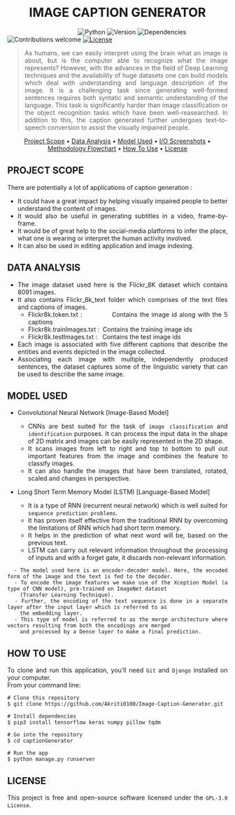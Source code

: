   <h1 align="center">
  <br>
<!--   <img src="https://github.com/Akriti0100/Human-Action-Recognition/blob/main/images/Jogging.gif" alt="Action" width="200"> -->
  <br>
  IMAGE CAPTION GENERATOR
  <br>
</h1>
<!-- 
<h3 align="center">Visit YouTube for Detailed Working: <a href="https://youtu.be/a7N-8x5jXFI" target="_blank"> human-actions.com </a></h3> -->

&nbsp;&nbsp;&nbsp;&nbsp;&nbsp;&nbsp;&nbsp;&nbsp;&nbsp;&nbsp;&nbsp;&nbsp;&nbsp;&nbsp;&nbsp;&nbsp;&nbsp;&nbsp;&nbsp;&nbsp;&nbsp;&nbsp;&nbsp;&nbsp;&nbsp;&nbsp;&nbsp;&nbsp;&nbsp;&nbsp;&nbsp;&nbsp;&nbsp;&nbsp;&nbsp;&nbsp;&nbsp;&nbsp;&nbsp;&nbsp;
![Python](https://img.shields.io/badge/python-3.8.1-blue)
![Version](https://img.shields.io/badge/version-1.0.0-orange)
![Dependencies](https://img.shields.io/badge/dependencies-up%20to%20date-brightgreen.svg)
![Contributions welcome](https://img.shields.io/badge/contributions-welcome-orange.svg)
[![License](https://img.shields.io/badge/license-%20GPL--3.0%20-blue)](https://github.com/Akriti0100/Antidote/blob/main/LICENSE.md)

<div align="justify">
<!-- # ?? Project overview -->

> As humans, we can easily interpret using the brain what an image is about, but is the computer able to recognize what the image represents? However, with the advances in the field of Deep Learning techniques and the availability of huge datasets one can build models which deal with understanding and language description of the image. It is a challenging task since generating well-formed sentences requires both syntatic and semantic understanding of the language. This task is significantly harder than image classification or the object recognition tasks which have been well-reasearched. In addition to this, the caption generated further undergoes text-to-speech conversion to assist the visually impaired people.
</div>

<p align="center">
  <a href="#project-scope">Project Scope</a> •
  <a href="#data-analysis">Data Analysis</a> •
  <a href="#model-used">Model Used</a> •
  <a href="#input-output-screenshots">I/O Screenshots</a> •
  <a href="#methodology-flowchart">Methodology Flowchart</a> •
  <a href="#how-to-use">How To Use</a> •
  <a href="#license">License</a>
</p>

<div align="justify">
  
## PROJECT SCOPE

There are potentially a lot of applications of caption generation :

* It could have a great impact by helping visually impaired people to better understand the content of images. 
* It would also be useful in generating subtitles in a video, frame-by-frame.
* It would be of great help to the social-media platforms to infer the place, what one is wearing or interpret the human activity involved.
* It can also be used in editing application and image indexing.

</div>

<div align="justify">
  
## DATA ANALYSIS

* The image dataset used here is the Flickr_8K dataset which contains 8091 images.
* It also contains Flickr_8k_text folder which comprises of the text files and captions of images.
  - Flickr8k.token.txt :&nbsp;&nbsp;&nbsp;&nbsp;&nbsp;&nbsp;&nbsp;&nbsp;&nbsp;&nbsp;&nbsp;&nbsp;Contains the image id along with the 5 captions
  - Flickr8k.trainImages.txt :&nbsp;&nbsp;Contains the training image ids
  - Flickr8k.testImages.txt :&nbsp;&nbsp;&nbsp;Contains the test image ids
* Each image is associated with five different captions that describe the entities and events depicted in the image collected.
* Associating each image with multiple, independently produced sentences, the dataset captures some of the linguistic variety that can be used to describe the same image.
  
</div>

<div align="justify">

## MODEL USED

<!-- * Convolutional Neural Network [Refer: <a href="https://github.com/Akriti0100/Human-Action-Recognition/blob/main/ActionRec/actions/model.json">`model.json`</a> for implementation and <a href="https://drive.google.com/file/d/1-9qVHM-f3FWYir2KCwPUUE0Tar5Ll_mi/view?usp=sharing">`Model.weights.best.hdf5` </a> for weights of the model] -->
* Convolutional Neural Network [Image-Based Model]
  - CNNs are best suited for the task of `image classification` and `identification` purposes. It can process the input data in the shape of 2D matrix and images can be easily represented in the 2D shape.
  - It scans images from left to right and top to bottom to pull out important features from the image and combines the feature to classify images.
  - It can also handle the images that have been translated, rotated, scaled and changes in perspective.

* Long Short Term Memory Model (LSTM) [Language-Based Model]
  - It is a type of RNN (recurrent neural network) which is well suited for `sequence prediction problems`.
  - It has proven itself effective from the traditional RNN by overcoming the limitations of RNN which had short term memory.
  - It helps in the prediction of what next word will be, based on the previous text.
  - LSTM can carry out relevant information throughout the processing of inputs and with a forget gate, it discards non-relevant information.

```
  - The model used here is an encoder-decoder model. Here, the encoded form of the image and the text is fed to the decoder.
  - To encode the image features we make use of the Xception Model (a type of CNN model), pre-trained on ImageNet dataset
    (Transfer Learning Technique).
  - Further, the encoding of the text sequence is done in a separate layer after the input layer which is referred to as 
    the embedding layer.
  - This type of model is referred to as the merge architecture where vectors resulting from both the encodings are merged 
    and processed by a Dense layer to make a final prediction.
```
<!-- <img src="https://github.com/Akriti0100/Human-Action-Recognition/blob/main/images/cnn_model.png" alt="Model" width="500" height="600">
<br><br>
<p>The training and validation loss graph of the above sequential CNN model is as shown below:</p>
<img src="https://github.com/Akriti0100/Human-Action-Recognition/blob/main/images/modelLoss.png" alt="Loss" width="500"> -->
 
</div>

<!-- <div align="justify">
 
## Input-Output Screenshots
 
![screenshot](https://github.com/Akriti0100/Human-Action-Recognition/blob/main/images/Input-Output%20Screenshots.gif)
  
For details, you may also refer the <a href="https://github.com/Akriti0100/Human-Action-Recognition/tree/main/Input-Output%20Screenshots">`Input - Output Screenshots`</a> folder.

</div>

<div align="justify">
 
## Methodology Flowchart
 
<img src="https://github.com/Akriti0100/Human-Action-Recognition/blob/main/images/WorkFlow.jpg" alt="Flowchart">

</div> -->

<div align="justify">
 
## HOW TO USE

To clone and run this application, you’ll need `Git` and `Django` installed on your computer. <br>
From your command line:

```
# Clone this repository
$ git clone https://github.com/Akriti0100/Image-Caption-Generator.git

# Install dependencies
$ pip3 install tensorflow keras numpy pillow tqdm

# Go into the repository
$ cd captionGenerator

# Run the app
$ python manage.py runserver
```

</div>

<div align="justify">
 
## LICENSE
 
This project is free and open-source software licensed under the `GPL-3.0 License`.

</div>
